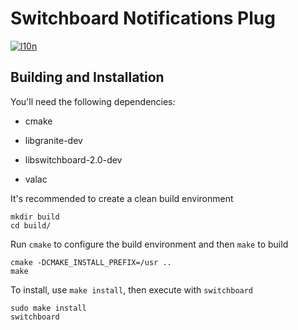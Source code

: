 # Switchboard Notifications Plug
[![l10n](https://l10n.elementary.io/widgets/switchboard/switchboard-plug-notifications/svg-badge.svg)](https://l10n.elementary.io/projects/switchboard/switchboard-plug-notifications)

## Building and Installation

You'll need the following dependencies:

* cmake
* libgranite-dev

* libswitchboard-2.0-dev
* valac

It's recommended to create a clean build environment

    mkdir build
    cd build/
    
Run `cmake` to configure the build environment and then `make` to build

    cmake -DCMAKE_INSTALL_PREFIX=/usr ..
    make
    
To install, use `make install`, then execute with `switchboard`

    sudo make install
    switchboard
